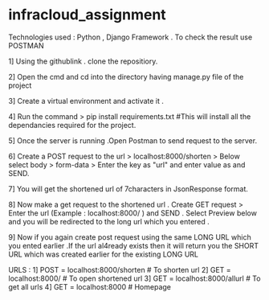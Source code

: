 # infracloud_assignment

Technologies used : Python , Django Framework . To check the result use POSTMAN


1] Using the githublink . clone the repositiory. 

2] Open the cmd and cd into the directory having manage.py file of the project

3] Create a virtual environment and activate it .

4] Run the command > pip install requirements.txt #This will install all the dependancies required for the project.

5] Once the server is running .Open Postman to send request to the server.

6] Create a POST request to the url > localhost:8000/shorten > Below select body > form-data > Enter the key as "url" and enter value as <the url you want to short> and SEND.
  
7] You will get the shortened url of 7characters in JsonResponse format.

8] Now make a get request to the shortened url . Create GET request > Enter the url (Example : localhost:8000/<shortenedurl> ) and SEND . Select Preview below and you will be redirected to the long url which you entered . 
  
9] Now if you again create post request using the same LONG URL which you ented earlier .If the url al4ready exists then it will return you the SHORT URL which was created earlier for the existing LONG URL



URLS : 1] POST = localhost:8000/shorten      # To shorten url
       2] GET = localhost:8000/<shorturl>    # To open shortened url
       3] GET = localhost:8000/allurl        # To get all urls 
       4] GET = localhost:8000               # Homepage
